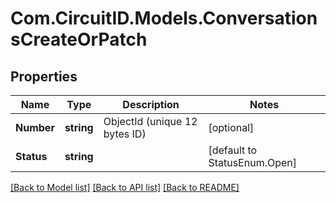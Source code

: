 
# Com.CircuitID.Models.ConversationsCreateOrPatch

## Properties

Name | Type | Description | Notes
------------ | ------------- | ------------- | -------------
**Number** | **string** | ObjectId (unique 12 bytes ID) | [optional] 
**Status** | **string** |  | [default to StatusEnum.Open]

[[Back to Model list]](../README.md#documentation-for-models)
[[Back to API list]](../README.md#documentation-for-api-endpoints)
[[Back to README]](../README.md)

